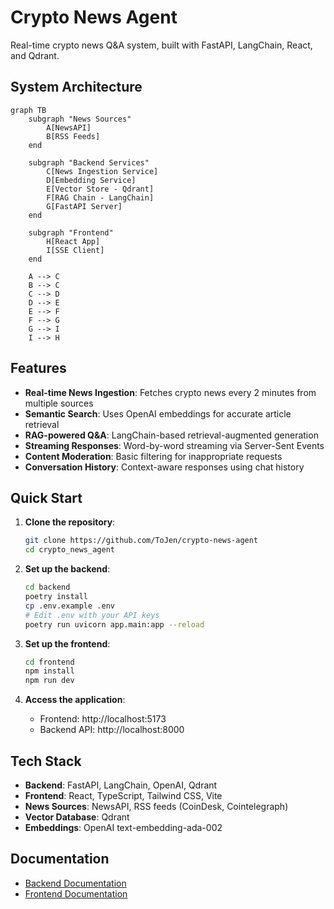 # Crypto News Agent

Real-time crypto news Q&A system, built with FastAPI, LangChain, React, and Qdrant.

## System Architecture

```mermaid
graph TB
    subgraph "News Sources"
        A[NewsAPI]
        B[RSS Feeds]
    end
    
    subgraph "Backend Services"
        C[News Ingestion Service]
        D[Embedding Service]
        E[Vector Store - Qdrant]
        F[RAG Chain - LangChain]
        G[FastAPI Server]
    end
    
    subgraph "Frontend"
        H[React App]
        I[SSE Client]
    end
    
    A --> C
    B --> C
    C --> D
    D --> E
    E --> F
    F --> G
    G --> I
    I --> H
```

## Features

- **Real-time News Ingestion**: Fetches crypto news every 2 minutes from multiple sources
- **Semantic Search**: Uses OpenAI embeddings for accurate article retrieval
- **RAG-powered Q&A**: LangChain-based retrieval-augmented generation
- **Streaming Responses**: Word-by-word streaming via Server-Sent Events
- **Content Moderation**: Basic filtering for inappropriate requests
- **Conversation History**: Context-aware responses using chat history

## Quick Start

1. **Clone the repository**:
   ```bash
   git clone https://github.com/ToJen/crypto-news-agent
   cd crypto_news_agent
   ```

2. **Set up the backend**:
   ```bash
   cd backend
   poetry install
   cp .env.example .env
   # Edit .env with your API keys
   poetry run uvicorn app.main:app --reload
   ```

3. **Set up the frontend**:
   ```bash
   cd frontend
   npm install
   npm run dev
   ```

4. **Access the application**:
   - Frontend: http://localhost:5173
   - Backend API: http://localhost:8000

## Tech Stack

- **Backend**: FastAPI, LangChain, OpenAI, Qdrant
- **Frontend**: React, TypeScript, Tailwind CSS, Vite
- **News Sources**: NewsAPI, RSS feeds (CoinDesk, Cointelegraph)
- **Vector Database**: Qdrant
- **Embeddings**: OpenAI text-embedding-ada-002

## Documentation

- [Backend Documentation](./backend/README.md)
- [Frontend Documentation](./frontend/README.md)
